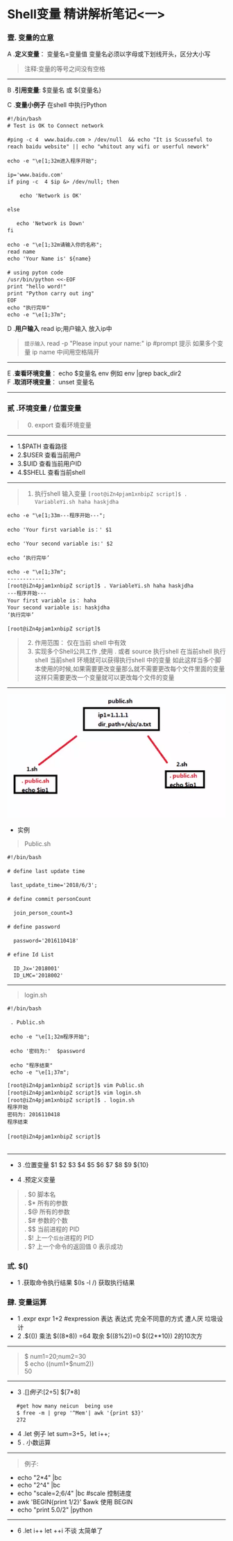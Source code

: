 Shell变量 精讲解析笔记<一>
=====
### 壹. 变量的立意
A .**定义变量**： 变量名=变量值 变量名必须以字母或下划线开头，区分大小写 
> 注释:变量的等号之间没有空格  
----
B .**引用变量**: $变量名 或 ${变量名} 

C .**变量小例子** 在shell 中执行Python
``` shell
#!/bin/bash
# Test is OK to Connect network

#ping -c 4  www.baidu.com > /dev/null  && echo "It is Scusseful to reach baidu website" || echo "whitout any wifi or userful nework"

echo -e "\e[1;32m进入程序开始";

ip='www.baidu.com'
if ping -c  4 $ip &> /dev/null; then

    echo 'Network is OK'

else

   echo 'Network is Down'
fi

echo -e "\e[1;32m请输入你的名称";
read name
echo 'Your Name is' ${name}

# using pyton code
/usr/bin/python <<-EOF
print "hello word!"
print "Python carry out ing"
EOF
echo "执行完毕"
echo -e "\e[1;37m";
```
D .**用户输入** read ip;用户输入 放入ip中
> `提示输入` read -p "Please input your name:" ip   #prompt 提示 如果多个变量 ip name 中间用空格隔开  
----
E .**查看环境变量**： echo $变量名 env 例如 env |grep back_dir2  
F .**取消环境变量**： unset 变量名
>
---
### 贰 .环境变量 / 位置变量
> 0. export 查看环境变量
---
 * 1.$PATH  查看路径
 * 2.$USER  查看当前用户
 * 3.$UID   查看当前用户ID
 * 4.$SHELL 查看当前shell
---
> 1. 执行shell 输入变量 `[root@iZn4pjam1xnbipZ script]$ . VariableYi.sh haha haskjdha` 
``` shell
echo -e "\e[1;33m---程序开始---";

echo 'Your first variable is：' $1

echo 'Your second variable is:' $2

echo ‘执行完毕’

echo -e "\e[1;37m";
------------
[root@iZn4pjam1xnbipZ script]$ . VariableYi.sh haha haskjdha
---程序开始---
Your first variable is： haha
Your second variable is: haskjdha
‘执行完毕’

[root@iZn4pjam1xnbipZ script]$ 
```
> 2. 作用范围： 仅在当前 shell 中有效 
> 3. 实现多个Shell公共工作 ,使用 . 或者 source 执行shell 在当前shell 执行shell  当前shell 环境就可以获得执行shell 中的变量
> 如此这样当多个脚本使用的时候,如果需要更改变量那么就不需要更改每个文件里面的变量 这样只需要更改一个变量就可以更改每个文件的变量
----
![Pulic shell](/Image/publicsh.png)
* 实例
> Public.sh
``` shell
#!/bin/bash

# define last update time

 last_update_time='2018/6/3';

# define commit personCount

  join_person_count=3

# define password 

  password='2016110418'

# efine Id List

  ID_Jx='2018001'
  ID_LMC='2018002'
```
----
> login.sh
``` shell
#!/bin/bash

 . Public.sh

 echo -e "\e[1;32m程序开始";

 echo '密码为:'  $password

 echo "程序结束"
 echo -e "\e[1;37m";
``` 
``` bash
[root@iZn4pjam1xnbipZ script]$ vim Public.sh
[root@iZn4pjam1xnbipZ script]$ vim login.sh
[root@iZn4pjam1xnbipZ script]$ . login.sh
程序开始
密码为: 2016110418
程序结束

[root@iZn4pjam1xnbipZ script]$ 
          
```
---
* 3 .位置变量 $1 $2 $3 $4 $5 $6 $7 $8 $9 ${10} 
 
* 4 .预定义变量  
> . $0 脚本名   
> . $* 所有的参数   
> . $@ 所有的参数  
> . $# 参数的个数   
> . $$ 当前进程的 PID   
> . $! 上一个`后台`进程的 PID   
> . $? 上一个命令的返回值 0 表示成功  
### 弎. $() 
* 1 .获取命令执行结果 $(ls -l /) 获取执行结果
### 肆. 变量运算
* 1 .expr   expr 1+2    #expression 表达 表达式 完全不同意的方式 遭人厌 垃圾设计
* 2 .$(()) 乘法 $((8\*8)) =64 取余 $((8%2))=0  $((2\*\*10)) 2的10次方  
---
> $ num1=20;num2=30  
> $ echo $(($num1+$num2))  
> 50  
---
* 3 .$[] 例子:$[2+5] $[7\*8]
``` shell
   #get how many neicun  being use 
   $ free -m | grep '^Mem'| awk '{print $3}'
   272
```
* 4 .let 例子 let sum=3+5，let i++;
* 5 . 小数运算 
---
> 例子:
*  echo "2\*4" |bc 
*  echo "2^4" |bc 
*  echo "scale=2;6/4" |bc #scale 控制进度  
*  awk 'BEGIN{print 1/2}'  $awk 使用 BEGIN 
*  echo "print 5.0/2" |python 
---
* 6 .let i++ let ++i 不谈 太简单了
